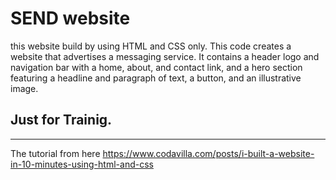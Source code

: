 # SEND website
this website build by using HTML and CSS only.
This code creates a website that advertises a messaging service. It contains a header logo and navigation bar with a home, about, and contact link, and a hero section featuring a headline and paragraph of text, a button, and an illustrative image.


## Just for Trainig.



------------------------------


The tutorial from here https://www.codavilla.com/posts/i-built-a-website-in-10-minutes-using-html-and-css
